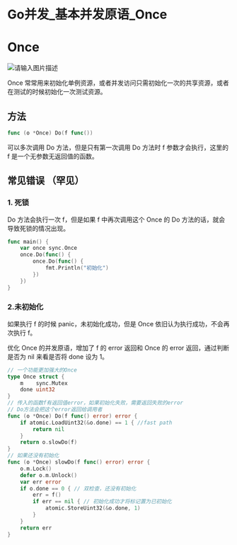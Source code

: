 # Go并发_基本并发原语_Once

# Once

![请输入图片描述](http://mucunliangtai.com/usr/uploads/2024/08/2051938637.jpg)

Once 常常用来初始化单例资源，或者并发访问只需初始化一次的共享资源，或者在测试的时候初始化一次测试资源。

## 方法

```go
func (o *Once) Do(f func())
```

可以多次调用 Do 方法，但是只有第一次调用 Do 方法时 f 参数才会执行，这里的 f 是一个无参数无返回值的函数。

## 常见错误 （罕见）

### 1. 死锁

Do 方法会执行一次 f，但是如果 f 中再次调用这个 Once 的 Do 方法的话，就会导致死锁的情况出现。

```go
func main() {
    var once sync.Once
    once.Do(func() {
        once.Do(func() {
            fmt.Println("初始化")
        })
    })
}
```

### 2.未初始化

如果执行 f 的时候 panic，未初始化成功，但是 Once 依旧认为执行成功，不会再次执行 f。

优化 Once 的并发原语，增加了 f 的 error 返回和 Once 的 error 返回，通过判断是否为 nil 来看是否将 done 设为 1。

```go
// 一个功能更加强大的Once
type Once struct {
    m    sync.Mutex
    done uint32
}
// 传入的函数f有返回值error，如果初始化失败，需要返回失败的error
// Do方法会把这个error返回给调用者
func (o *Once) Do(f func() error) error {
    if atomic.LoadUint32(&o.done) == 1 { //fast path
        return nil
    }
    return o.slowDo(f)
}
// 如果还没有初始化
func (o *Once) slowDo(f func() error) error {
    o.m.Lock()
    defer o.m.Unlock()
    var err error
    if o.done == 0 { // 双检查，还没有初始化
        err = f()
        if err == nil { // 初始化成功才将标记置为已初始化
            atomic.StoreUint32(&o.done, 1)
        }
    }
    return err
}